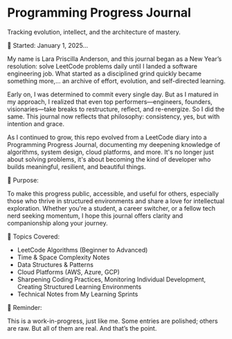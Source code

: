 # Programming Progress Journal

Tracking evolution, intellect, and the architecture of mastery.

📅 Started: January 1, 2025...

My name is Lara Priscilla Anderson, and this journal began as a New Year’s resolution: solve LeetCode problems daily until I landed a software engineering job. 
What started as a disciplined grind quickly became something more,... an archive of effort, evolution, and self-directed learning.

Early on, I was determined to commit every single day. But as I matured in my approach, I realized that even top performers—engineers, founders, visionaries—take breaks to restructure, reflect, and re-energize. So I did the same. This journal now reflects that philosophy: consistency, yes, but with intention and grace.

As I continued to grow, this repo evolved from a LeetCode diary into a Programming Progress Journal, documenting my deepening knowledge of algorithms, system design, cloud platforms, and more. It's no longer just about solving problems, it's about becoming the kind of developer who builds meaningful, resilient, and beautiful things.

🎯 Purpose:

To make this progress public, accessible, and useful for others, especially those who thrive in structured environments and share a love for intellectual exploration. Whether you're a student, a career switcher, or a fellow tech nerd seeking momentum, I hope this journal offers clarity and companionship along your journey.

🧠 Topics Covered:

- LeetCode Algorithms (Beginner to Advanced)
- Time & Space Complexity Notes
- Data Structures & Patterns
- Cloud Platforms (AWS, Azure, GCP)
- Sharpening Coding Practices, Monitoring Individual Development, Creating Structured Learning Environments
- Technical Notes from My Learning Sprints

📌 Reminder:

This is a work-in-progress, just like me. Some entries are polished; others are raw. But all of them are real. And that’s the point.
